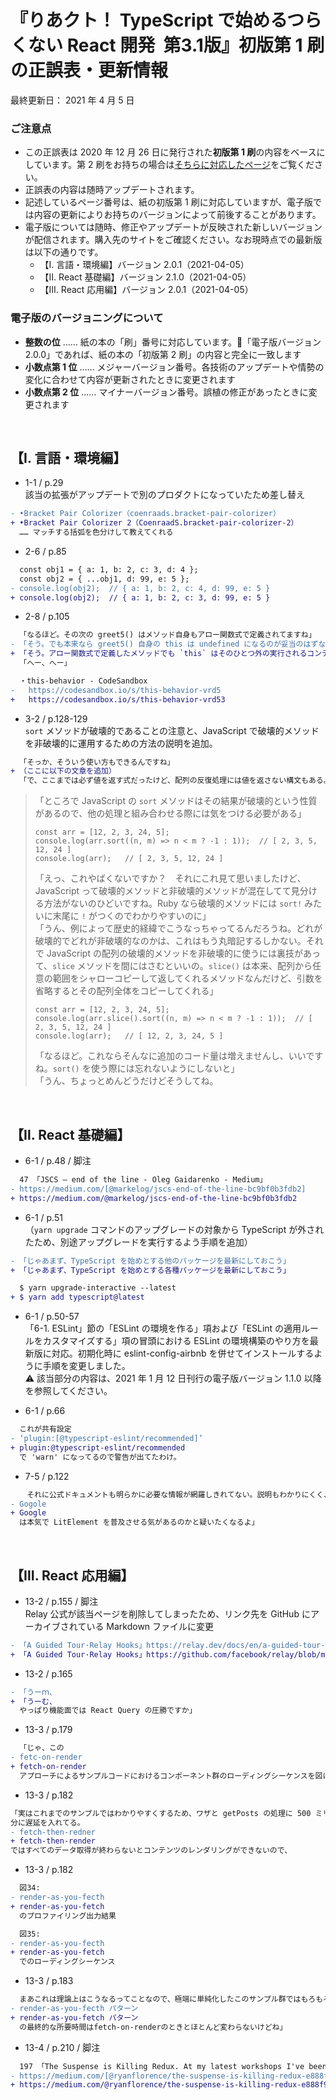 <!-- markdownlint-disable MD010 MD029 MD032 -->
# 『りあクト！ TypeScript で始めるつらくない React 開発 &nbsp;第3.1版』初版第 1 刷の正誤表・更新情報

最終更新日： 2021 年 4 月 5 日

### ご注意点

- この正誤表は 2020 年 12 月 26 日に発行された**初版第 1 刷**の内容をベースにしています。第 2 刷をお持ちの場合は[そちらに対応したページ](errata2.md)をご覧ください。
- 正誤表の内容は随時アップデートされます。
- 記述しているページ番号は、紙の初版第 1 刷に対応していますが、電子版では内容の更新によりお持ちのバージョンによって前後することがあります。
- 電子版については随時、修正やアップデートが反映された新しいバージョンが配信されます。購入先のサイトをご確認ください。なお現時点での最新版は以下の通りです。
    - 【Ⅰ. 言語・環境編】バージョン 2.0.1（2021-04-05）
    - 【Ⅱ. React 基礎編】バージョン 2.1.0（2021-04-05）
    - 【Ⅲ. React 応用編】バージョン 2.0.1（2021-04-05）

### 電子版のバージョニングについて

- **整数の位** …… 紙の本の「刷」番号に対応しています。「電子版バージョン 2.0.0」であれば、紙の本の「初版第 2 刷」の内容と完全に一致します
- **小数点第 1 位** …… メジャーバージョン番号。各技術のアップデートや情勢の変化に合わせて内容が更新されたときに変更されます
- **小数点第 2 位** …… マイナーバージョン番号。誤植の修正があったときに変更されます

<br />

## 【Ⅰ. 言語・環境編】

- 1-1 / p.29  
該当の拡張がアップデートで別のプロダクトになっていたため差し替え

```diff
- •Bracket Pair Colorizer（coenraads.bracket-pair-colorizer）
+ •Bracket Pair Colorizer 2（CoenraadS.bracket-pair-colorizer-2）
  …… マッチする括弧を色分けして教えてくれる
```

- 2-6 / p.85

```diff
  const obj1 = { a: 1, b: 2, c: 3, d: 4 };
  const obj2 = { ...obj1, d: 99, e: 5 };
- console.log(obj2);  // { a: 1, b: 2, c: 4, d: 99, e: 5 }
+ console.log(obj2);  // { a: 1, b: 2, c: 3, d: 99, e: 5 }
```

- 2-8 / p.105

```diff
  「なるほど。その次の greet5() はメソッド自身もアロー関数式で定義されてますね」
- 「そう。でも本来なら greet5() 自身の this は undefined になるのが妥当のはずなんだけど、アロー関数がクラスのメソッドとして定義されたときだけ、内部で3の一時変数による this の移し替えをしてるみたいなんだよ。だからこれでも greet4() 同様に動作するの。まあアロー関数式が、一般的なオブジェクト指向言語に慣れた人向けに作られたものゆえの特別仕様なんだろうね」
+ 「そう。アロー関数式で定義したメソッドでも `this` はそのひとつ外の実行されるコンテキスト、つまりそれが所属するオブジェクトインスタンスになる。よって `greet5()` 内の `doIt()` における `this` への参照はリレーされてそのオブジェクトインスタンスを指すので、結果的に `greet4()` と同じ動作になるわけ」
  「へー、へー」
```

```diff
  ・this-behavior - CodeSandbox
-   https://codesandbox.io/s/this-behavior-vrd5
+   https://codesandbox.io/s/this-behavior-vrd53
```

- 3-2 / p.128-129  
`sort` メソッドが破壊的であることの注意と、JavaScript で破壊的メソッドを非破壊的に運用するための方法の説明を追加。  

```diff
  「そっか、そういう使い方もできるんですね」
+ （ここに以下の文章を追加）
  「で、ここまでは必ず値を返す式だったけど、配列の反復処理には値を返さない構文もある。
```

> 「ところで JavaScript の `sort` メソッドはその結果が破壊的という性質があるので、他の処理と組み合わせる際には気をつける必要がある」
>
> ```
> const arr = [12, 2, 3, 24, 5];
> console.log(arr.sort((n, m) => n < m ? -1 : 1));  // [ 2, 3, 5, 12, 24 ]
> console.log(arr);   // [ 2, 3, 5, 12, 24 ]
> ```
>
> 「えっ、これやばくないですか？　それにこれ見て思いましたけど、JavaScript って破壊的メソッドと非破壊的メソッドが混在してて見分ける方法がないのひどいですね。Ruby なら破壊的メソッドには `sort!` みたいに末尾に `!` がつくのでわかりやすいのに」  
> 「うん、例によって歴史的経緯でこうなっちゃってるんだろうね。どれが破壊的でどれが非破壊的なのかは、これはもう丸暗記するしかない。それで JavaScript の配列の破壊的メソッドを非破壊的に使うには裏技があって、`slice` メソッドを間にはさむといいの。`slice()` は本来、配列から任意の範囲をシャローコピーして返してくれるメソッドなんだけど、引数を省略するとその配列全体をコピーしてくれる」
>
> ```
> const arr = [12, 2, 3, 24, 5];
> console.log(arr.slice().sort((n, m) => n < m ? -1 : 1));  // [ 2, 3, 5, 12, 24 ]
> console.log(arr);   // [ 12, 2, 3, 24, 5 ]
> ```
>
> 「なるほど。これならそんなに追加のコード量は増えませんし、いいですね。`sort()` を使う際には忘れないようにしないと」  
> 「うん、ちょっとめんどうだけどそうしてね。

<br />

## 【Ⅱ. React 基礎編】

- 6-1 / p.48 / 脚注

```diff
  47 「JSCS — end of the line - Oleg Gaidarenko - Medium」
- https://medium.com/[@markelog/jscs-end-of-the-line-bc9bf0b3fdb2]
+ https://medium.com/@markelog/jscs-end-of-the-line-bc9bf0b3fdb2
```

- 6-1 / p.51  
（`yarn upgrade` コマンドのアップグレードの対象から TypeScript が外されたため、別途アップグレードを実行するよう手順を追加）

```diff
- 「じゃあまず、TypeScript を始めとする他のパッケージを最新にしておこう」
+ 「じゃあまず、TypeScript を始めとする各種パッケージを最新にしておこう」

  $ yarn upgrade-interactive --latest
+ $ yarn add typescript@latest
```

- 6-1 / p.50-57  
「6-1. ESLint」節の「ESLint の環境を作る」項および「ESLint の適用ルールをカスタマイズする」項の冒頭における ESLint の環境構築のやり方を最新版に対応。初期化時に eslint-config-airbnb を併せてインストールするように手順を変更しました。  
:warning: 該当部分の内容は、2021 年 1 月 12 日刊行の電子版バージョン 1.1.0 以降を参照してください。

- 6-1 / p.66

```diff
  これが共有設定
- ‘plugin:[@typescript-eslint/recommended]’
+ plugin:@typescript-eslint/recommended
  で 'warn' になってるので警告が出てたわけ。
```

- 7-5 / p.122  

```diff
  　それに公式ドキュメントも明らかに必要な情報が網羅しきれてない。説明もわかりにくく、React や Vue と比べると格段に見劣りする。
- Gogole
+ Google
  は本気で LitElement を普及させる気があるのかと疑いたくなるよ」
```

<br />

## 【Ⅲ. React 応用編】

- 13-2 / p.155 / 脚注  
Relay 公式が該当ページを削除してしまったため、リンク先を GitHub にアーカイブされている Markdown ファイルに変更

```diff
- 「A Guided Tour·Relay Hooks」https://relay.dev/docs/en/a-guided-tour-of-relay
+ 「A Guided Tour·Relay Hooks」https://github.com/facebook/relay/blob/master/website/versioned_docs/version-experimental/RelayHooks-AGuidedTourOfRelay.md
```

- 13-2 / p.165

```diff
- 「うーｍ、
+ 「うーむ、
  やっぱり機能面では React Query の圧勝ですか」
```

- 13-3 / p.179

```diff
  「じゃ、この
- fetc-on-render
+ fetch-on-render
  アプローチによるサンプルコードにおけるコンポーネント群のローディングシーケンスを図にして見てみよう」
```

- 13-3 / p.182

```diff
「実はこれまでのサンプルではわかりやすくするため、ワザと getPosts の処理に 500 ミリ秒だけ余
分に遅延を入れてる。
- fetch-then-redner
+ fetch-then-render
ではすべてのデータ取得が終わらないとコンテンツのレンダリングができないので、
```

- 13-3 / p.182

```diff
  図34:
- render-as-you-fecth
+ render-as-you-fetch
  のプロファイリング出力結果
```

```diff
  図35:
- render-as-you-fecth
+ render-as-you-fetch
  でのローディングシーケンス
```

- 13-3 / p.183

```diff
  まあこれは理論上はこうなるってことなので、極端に単純化したこのサンプル群ではもろもろのオーバーヘッドもあって、
- render-as-you-fecth パターン
+ render-as-you-fetch パターン
  の最終的な所要時間はfetch-on-renderのときとほとんど変わらないけどね」
```

- 13-4 / p.210 / 脚注

```diff
  197 「The Suspense is Killing Redux. At my latest workshops I've been… | by Ryan Florence | Medium」
- https://medium.com/[@ryanflorence/the-suspense-is-killing-redux-e888f9692430]
+ https://medium.com/@ryanflorence/the-suspense-is-killing-redux-e888f9692430
```
